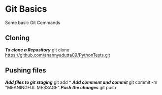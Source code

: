 # Git Basics

Some basic Git Commands

## Cloning
***To clone a Repository***
git clone https://github.com/anannyadutta09/PythonTests.git

## Pushing files
***Add files to git staging***
git add *
***Add comment and commit***
git commit -m "MEANINGFUL MESSAGE"
***Push the changes***
git push

